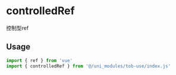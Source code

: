 # controlledRef

控制型ref

## Usage

```js
import { ref } from 'vue'
import { controlledRef } from '@/uni_modules/tob-use/index.js'


```

